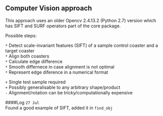 ## Computer Vision approach

This approach uses an older Opencv 2.4.13.2 (Python 2.7) version which has SIFT and SURF operators part of the core package.

Possible steps:

`*` Detect scale-invariant features (SIFT) of a sample control coaster and a target coaster  
`*` Align both coasters  
`*` Calculate edge difference  
`*` Smooth differnece in case alignment is not optimal  
`*` Represent edge diference in a numerical format  

`+` Single test sample required  
`+` Possibly generalisable to any arbitrary shape/product  
`-` Alignment/rotation can be tricky/computationally expensive  

####Log
`27 Jul`  
Found a good example of SIFT, added it in `find_obj`  